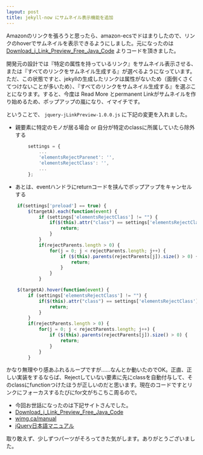 ```yaml
---
layout: post
title: jekyll-now にサムネイル表示機能を追加
---
```


Amazonのリンクを張ろうと思ったら、amazon-ecsでドはまりしたので、リンクのhoverでサムネイルを表示できるようにしました。元になったのは [Download_j_Link_Preview_Free_Java_Code](http://www.java2s.com/Open-Source/Javascript_Free_Code/Image_jQuery/Download_j_Link_Preview_Free_Java_Code.htm) よりコードを頂きました。

<!--break-->
開発元の設計では『特定の属性を持っているリンク』をサムネイル表示させる、または『すべてのリンクをサムネイル生成する』が選べるようになっています。ただ、この状態ですと、jekyllの生成したリンクは属性がないため（面倒くさくてつけないことが多いため）、『すべてのリンクをサムネイル生成する』を選ぶことになります。すると、今度は Read More とpermanent Linkがサムネイルを作り始めるため、ポップアップの嵐になり、イマイチです。

ということで、 `jquery-jLinkPreview-1.0.0.js` に下記の変更を入れました。

- 親要素に特定のモノが居る場合 or 自分が特定のclassに所属していたら除外する

```javascript
        settings = {
            ...
            'elementsRejectParenet': '',
            'elementsRejectClass': '',
            ...
        };
```

- あとは、eventハンドラにreturnコードを挟んでポップアップをキャンセルする

```javascript
    if(settings['preload'] == true) {
        $(targetA).each(function(event) {
            if (settings['elementsRejectClass'] != "") {
                if($(this).attr("class") == settings['elementsRejectClass']) {
                    return;
                }
            }
            if(rejectParents.length > 0) {
                for(j = 0; j < rejectParents.length; j++) {
                    if ($(this).parents(rejectParents[j]).size() > 0) {
                        return;
                    }
                }
            }
```

```javascript
    $(targetA).hover(function(event) {
        if (settings['elementsRejectClass'] != "") {
            if($(this).attr("class") == settings['elementsRejectClass']) {
                return;
            }
        }
        if(rejectParents.length > 0) {
            for(j = 0; j < rejectParents.length; j++) {
                if ($(this).parents(rejectParents[j]).size() > 0) {
                    return;
                }
            }
        }
```
かなり無理やり感あふれるループですが……なんとか動いたのでOK。正直、正しい実装をするならば、Rejectしていない要素に先にclassを自動付与して、そのclassにfunctionつけたほうが正しいのだと思います。現在のコードですとリンクにフォーカスするたびにfor文がちこちこ周るので。

- 今回お世話になったのは下記サイトさんでした。
 - [Download_j_Link_Preview_Free_Java_Code](http://www.java2s.com/Open-Source/Javascript_Free_Code/Image_jQuery/Download_j_Link_Preview_Free_Java_Code.htm)
 - [wimg.ca/manual](http://wimg.ca/manual)
 - [jQuery日本語マニュアル](http://semooh.jp/jquery/)

取り敢えず、少しずつパーツがそろってきた気がします。ありがとうございました。
